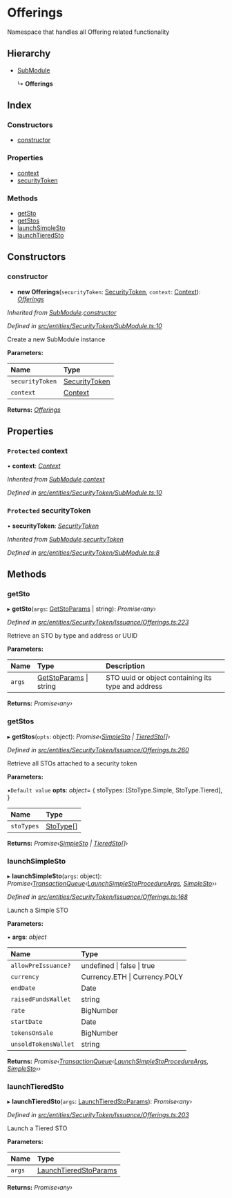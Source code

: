 # Offerings

Namespace that handles all Offering related functionality

## Hierarchy

* [SubModule](../classes/_entities_securitytoken_submodule_.submodule.md)

  ↳ **Offerings**

## Index

### Constructors

* [constructor](../classes/_entities_securitytoken_issuance_offerings_.offerings.md#constructor)

### Properties

* [context](../classes/_entities_securitytoken_issuance_offerings_.offerings.md#protected-context)
* [securityToken](../classes/_entities_securitytoken_issuance_offerings_.offerings.md#protected-securitytoken)

### Methods

* [getSto](../classes/_entities_securitytoken_issuance_offerings_.offerings.md#getsto)
* [getStos](../classes/_entities_securitytoken_issuance_offerings_.offerings.md#getstos)
* [launchSimpleSto](../classes/_entities_securitytoken_issuance_offerings_.offerings.md#launchsimplesto)
* [launchTieredSto](../classes/_entities_securitytoken_issuance_offerings_.offerings.md#launchtieredsto)

## Constructors

### constructor

+ **new Offerings**\(`securityToken`: [SecurityToken](../classes/_entities_securitytoken_securitytoken_.securitytoken.md), `context`: [Context](../classes/_context_.context.md)\): [_Offerings_](../classes/_entities_securitytoken_issuance_offerings_.offerings.md)

_Inherited from_ [_SubModule_](../classes/_entities_securitytoken_submodule_.submodule.md)_._[_constructor_](../classes/_entities_securitytoken_submodule_.submodule.md#constructor)

_Defined in_ [_src/entities/SecurityToken/SubModule.ts:10_](https://github.com/PolymathNetwork/polymath-sdk/blob/e8bbc1e/src/entities/SecurityToken/SubModule.ts#L10)

Create a new SubModule instance

**Parameters:**

| Name | Type |
| :--- | :--- |
| `securityToken` | [SecurityToken](../classes/_entities_securitytoken_securitytoken_.securitytoken.md) |
| `context` | [Context](../classes/_context_.context.md) |

**Returns:** [_Offerings_](../classes/_entities_securitytoken_issuance_offerings_.offerings.md)

## Properties

### `Protected` context

• **context**: [_Context_](../classes/_context_.context.md)

_Inherited from_ [_SubModule_](../classes/_entities_securitytoken_submodule_.submodule.md)_._[_context_](../classes/_entities_securitytoken_submodule_.submodule.md#protected-context)

_Defined in_ [_src/entities/SecurityToken/SubModule.ts:10_](https://github.com/PolymathNetwork/polymath-sdk/blob/e8bbc1e/src/entities/SecurityToken/SubModule.ts#L10)

### `Protected` securityToken

• **securityToken**: [_SecurityToken_](../classes/_entities_securitytoken_securitytoken_.securitytoken.md)

_Inherited from_ [_SubModule_](../classes/_entities_securitytoken_submodule_.submodule.md)_._[_securityToken_](../classes/_entities_securitytoken_submodule_.submodule.md#protected-securitytoken)

_Defined in_ [_src/entities/SecurityToken/SubModule.ts:8_](https://github.com/PolymathNetwork/polymath-sdk/blob/e8bbc1e/src/entities/SecurityToken/SubModule.ts#L8)

## Methods

### getSto

▸ **getSto**\(`args`: [GetStoParams](../interfaces/_entities_securitytoken_issuance_offerings_.getstoparams.md) \| string\): _Promise‹any›_

_Defined in_ [_src/entities/SecurityToken/Issuance/Offerings.ts:223_](https://github.com/PolymathNetwork/polymath-sdk/blob/e8bbc1e/src/entities/SecurityToken/Issuance/Offerings.ts#L223)

Retrieve an STO by type and address or UUID

**Parameters:**

| Name | Type | Description |
| :--- | :--- | :--- |
| `args` | [GetStoParams](../interfaces/_entities_securitytoken_issuance_offerings_.getstoparams.md) \| string | STO uuid or object containing its type and address |

**Returns:** _Promise‹any›_

### getStos

▸ **getStos**\(`opts`: object\): _Promise‹_[_SimpleSto_](../classes/_entities_simplesto_.simplesto.md) _\|_ [_TieredSto_](../classes/_entities_tieredsto_.tieredsto.md)_\[\]›_

_Defined in_ [_src/entities/SecurityToken/Issuance/Offerings.ts:260_](https://github.com/PolymathNetwork/polymath-sdk/blob/e8bbc1e/src/entities/SecurityToken/Issuance/Offerings.ts#L260)

Retrieve all STOs attached to a security token

**Parameters:**

▪`Default value` **opts**: _object_= { stoTypes: \[StoType.Simple, StoType.Tiered\], }

| Name | Type |
| :--- | :--- |
| `stoTypes` | [StoType](../enums/_types_index_.stotype.md)\[\] |

**Returns:** _Promise‹_[_SimpleSto_](../classes/_entities_simplesto_.simplesto.md) _\|_ [_TieredSto_](../classes/_entities_tieredsto_.tieredsto.md)_\[\]›_

### launchSimpleSto

▸ **launchSimpleSto**\(`args`: object\): _Promise‹_[_TransactionQueue_](../classes/_entities_transactionqueue_.transactionqueue.md)_‹_[_LaunchSimpleStoProcedureArgs_](../interfaces/_types_index_.launchsimplestoprocedureargs.md)_,_ [_SimpleSto_](../classes/_entities_simplesto_.simplesto.md)_››_

_Defined in_ [_src/entities/SecurityToken/Issuance/Offerings.ts:168_](https://github.com/PolymathNetwork/polymath-sdk/blob/e8bbc1e/src/entities/SecurityToken/Issuance/Offerings.ts#L168)

Launch a Simple STO

**Parameters:**

▪ **args**: _object_

| Name | Type |
| :--- | :--- |
| `allowPreIssuance?` | undefined \| false \| true |
| `currency` | Currency.ETH \| Currency.POLY |
| `endDate` | Date |
| `raisedFundsWallet` | string |
| `rate` | BigNumber |
| `startDate` | Date |
| `tokensOnSale` | BigNumber |
| `unsoldTokensWallet` | string |

**Returns:** _Promise‹_[_TransactionQueue_](../classes/_entities_transactionqueue_.transactionqueue.md)_‹_[_LaunchSimpleStoProcedureArgs_](../interfaces/_types_index_.launchsimplestoprocedureargs.md)_,_ [_SimpleSto_](../classes/_entities_simplesto_.simplesto.md)_››_

### launchTieredSto

▸ **launchTieredSto**\(`args`: [LaunchTieredStoParams](../interfaces/_entities_securitytoken_issuance_offerings_.launchtieredstoparams.md)\): _Promise‹any›_

_Defined in_ [_src/entities/SecurityToken/Issuance/Offerings.ts:203_](https://github.com/PolymathNetwork/polymath-sdk/blob/e8bbc1e/src/entities/SecurityToken/Issuance/Offerings.ts#L203)

Launch a Tiered STO

**Parameters:**

| Name | Type |
| :--- | :--- |
| `args` | [LaunchTieredStoParams](../interfaces/_entities_securitytoken_issuance_offerings_.launchtieredstoparams.md) |

**Returns:** _Promise‹any›_

